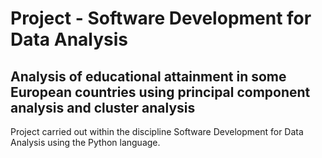 # Project - Software Development for Data Analysis
## Analysis of educational attainment in some European countries using principal component analysis and cluster analysis
Project carried out within the discipline Software Development for Data Analysis using the Python language.
